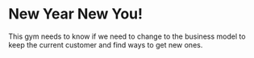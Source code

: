 # New Year New You!
This gym needs to know if we need to change to the business model to keep the current customer and find ways to get new ones.
